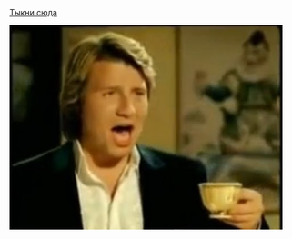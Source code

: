 <html>
    <body>
        <a href="https://www.youtube.com/watch?v=AJVNYYS_Fjg&t=17s">Тыкни сюда</a>
        <p>
            <img src="hqdefault.jpg" width="480" height="360" alt="" />
        </p>
    </body>
</html>
